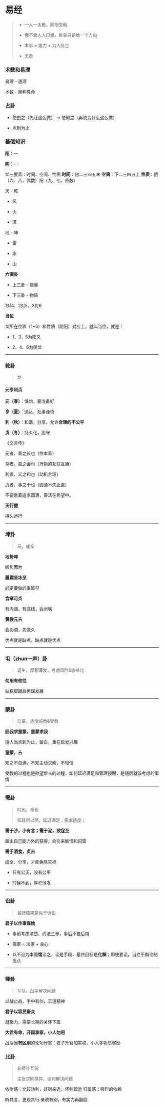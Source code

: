 # 易经

> - 一人一太极，阴阳交融
> 
> - 佛不渡人人自渡，卦象只是给一个方向
> 
> - 本事 = 能力 + 为人处世
> 
> - 无咎

### 术数和易理

易理 - 道理

术数 - 简称算命

### 占卦

- 使由之（先让这么做） -> 使知之（再说为什么这么做）

- 点到为止

### 基础知识

**阳**：一

**阴**：- -

爻三要素：时间、空间、性质
**时间**：初二三四五末
**空间**：下二三四五上
**性质**：阴（六、八，偶数）阳（九、七，奇数）

天 - 乾

- 风

- 火

- 泽

地 - 坤

- 雷

- 水

- 山

**六画卦**

- 上三卦 - 能量

- 下三卦 - 物质

1对4、2对5、3对6

**当位**

爻所在位置（1~6）和性质（阴阳）对应上，就叫当位，就是：

- 1、3、5为阳爻

- 2、4、6为阴爻

---

### 

### 乾卦

> 龙

#### 元亨利贞

**元（春）**：慎始，要准备好

**亨（夏）**：通达，处事谨慎

**利（秋）**：和谐，分享，允许**合理的不公平**

**贞（冬）**：持久化，固守

《文言传》

元者，善之长也（性本善）

亨者，嘉之会也（万物的互联互通）

利者，义之和也（动机合理）

贞者，事之干也（圆通不失正直）

不要急着追求圆满，要活在希望中。

**天行健**

持久运行

---

### 坤卦

> 马，成全

**地势坤**

顺势而为

**履霜坚冰至**

必定要做的事趁早

**含章可贞**

有内涵，有底线，会闭嘴

**黄裳元吉**

会协调，先做久

优点就是缺点，缺点就是优点

---

### 屯（zhun一声）卦

> 诞生，厚积薄发，考虑风险&收益比

**勿用有攸往**

站稳脚跟后再谋发展

---

### 蒙卦

> 启蒙，适度施教&受教

**匪我求童蒙，童蒙求我**

授人当点到为止，留白，重在启发兴趣

**童蒙，吉**

知之不自满，不知主动求索，不轻信

受教的过程也是欲望增长的过程，如何延迟满足和管理预期，是随后就该考虑的事情

---

### 需卦

> 时也，命也
> 
> 知其所以然，延迟满足；需求适度；

**需于沙，小有言；需于泥，致寇至**

超出自己能力外的获得，会引来嫉恨和闷雷

**需于酒食，贞吉**

成全、分享，才能免除灾祸



- 只有公正，没有公平

- 时候不到，厚积薄发



---

### 讼卦

> 最好结果是免于诉讼



**君子以作事谋始**

- 事前考虑清楚、约法三章，事后不要后悔

- 儒家 = 法家 + 良心

- 以不讼为本而**惕**讼之，讼是手段，最终目标是**化解**；即使要讼，当立于舆论制高点



---



### 师卦

> 军队，战争解决问题

以战止战，手中有剑，王道精神



**君子以容民畜众**

凝聚力，需要长期的关怀下属



**大君有命，开国承家，小人勿用**

战后当**有区别**的论功行赏：君子升官加实权，小人多物质奖励



### 比卦

> 和师卦互综
> 
> 主张求同存异，谈判解决问题



依附感：比较功利，好则亲近，坏则疏远
归属感：强烈的依赖

听其言，更观其行
亲疏有别，有实力再翻脸



